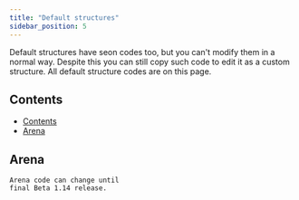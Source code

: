 ```yaml
---
title: "Default structures"
sidebar_position: 5
---
```


Default structures have seon codes too, but you can't modify them in a normal way. Despite this you
can still copy such code to edit it as a custom structure. All default structure codes are on this page.

## Contents

- [Contents](#contents)
- [Arena](#arena)

## Arena

```text showLineNumbers
Arena code can change until
final Beta 1.14 release.
```
